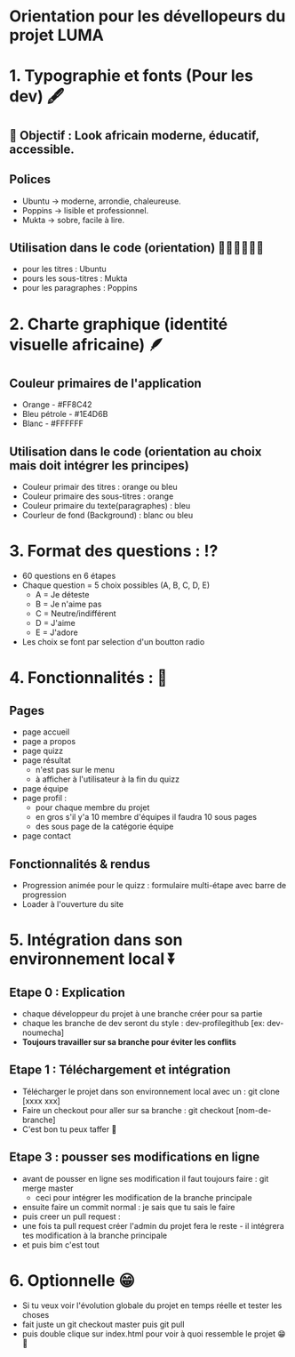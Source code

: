 # Orientation pour les dévellopeurs du projet LUMA

# 1. Typographie et fonts (Pour les dev) 🖋
## 🎯 Objectif : Look africain moderne, éducatif, accessible.
## Polices 
+ Ubuntu → moderne, arrondie, chaleureuse.
+ Poppins → lisible et professionnel.
+ Mukta → sobre, facile à lire.

## Utilisation dans le code (orientation) 👨🏾‍💻👩🏼‍💻
+ pour les titres : Ubuntu
+ pours les sous-titres : Mukta
+ pour les paragraphes : Poppins

# 2. Charte graphique (identité visuelle africaine) 🪶
## Couleur primaires de l'application
+ Orange - #FF8C42
+ Bleu pétrole - #1E4D6B
+ Blanc - #FFFFFF

## Utilisation dans le code (orientation au choix mais doit intégrer les principes)
+ Couleur primair des titres : orange ou bleu
+ Couleur primaire des sous-titres : orange
+ Couleur primaire du texte(paragraphes) : bleu
+ Courleur de fond (Background) : blanc ou bleu

# 3. Format des questions : ⁉
+ 60 questions en 6 étapes
+ Chaque question = 5 choix possibles (A, B, C, D, E)
    - A = Je déteste
    - B = Je n'aime pas
    - C = Neutre/indifférent
    - D = J'aime
    - E = J'adore
+ Les choix se font par selection d'un boutton radio

# 4. Fonctionnalités : 🚂
## Pages
+ page accueil
+ page a propos
+ page quizz
+ page résultat
    - n'est pas sur le menu
    - à afficher à l'utilisateur à la fin du quizz
+ page équipe
+ page profil : 
    - pour chaque membre du projet
    - en gros s'il y'a 10 membre d'équipes il faudra 10 sous pages
    - des sous page de la catégorie équipe
+ page contact

## Fonctionnalités & rendus
+ Progression animée pour le quizz : formulaire multi-étape avec barre de progression
+ Loader à l'ouverture du site

# 5. Intégration dans son environnement local ⏬
## Etape 0 : Explication 
+ chaque développeur du projet à une branche créer pour sa partie
+ chaque les branche de dev seront du style : dev-profilegithub [ex: dev-noumecha]
+ **Toujours travailler sur sa branche pour éviter les conflits** 

## Etape 1 : Téléchargement et intégration
+ Télécharger le projet dans son environnement local avec un : git clone [xxxx xxx]
+ Faire un checkout pour aller sur sa branche : git checkout [nom-de-branche]
+ C'est bon tu peux taffer 🤩

## Etape 3 : pousser ses modifications en ligne
+ avant de pousser en ligne ses modification il faut toujours faire : git merge master
    - ceci pour intégrer les modification de la branche principale
+ ensuite faire un commit normal : je sais que tu sais le faire 
+ puis creer un pull request : 
+ une fois ta pull request créer l'admin du projet fera le reste - il intégrera tes modification à la branche principale
+ et puis bim c'est tout

# 6. Optionnelle 😁
+ Si tu veux voir l'évolution globale du projet en temps réelle et tester les choses
+ fait juste un git checkout master puis git pull 
+ puis double clique sur index.html pour voir à quoi ressemble le projet 😁🤩